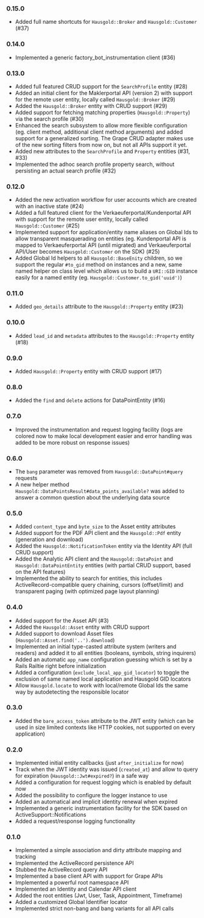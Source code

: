 ### 0.15.0

* Added full name shortcuts for `Hausgold::Broker` and
  `Hausgold::Customer` (#37)

### 0.14.0

* Implemented a generic factory_bot_instrumentation client (#36)

### 0.13.0

* Added full featured CRUD support for the `SearchProfile` entity (#28)
* Added an initial client for the Maklerportal API (version 2) with
  support for the remote user entity, locally called `Hausgold::Broker` (#29)
* Added the `Hausgold::Broker` entity with CRUD support (#29)
* Added support for fetching matching properties (`Hausgold::Property`)
  via the search profile (#30)
* Enhanced the search subsystem to allow more flexible configuration (eg.
  client method, additional client method arguments) and added support for a
  generalized sorting. The Grape CRUD adapter makes use of the new sorting
  filters from now on, but not all APIs support it yet.
* Added new attributes to the `SearchProfile` and `Property`
  entities (#31, #33)
* Implemented the adhoc search profile property search, without persisting
  an actual search profile (#32)

### 0.12.0

* Added the new activation workflow for user accounts which are created
  with an inactive state (#24)
* Added a full featured client for the Verkaeuferportal/Kundenportal API with
  support for the remote user entity, locally called `Hausgold::Customer` (#25)
* Implemented support for application/entity name aliases on Global Ids to
  allow transparent masquerading on entities (eg. Kundenportal API is mapped to
  Verkaeuferportal API (until migrated) and Verkaeuferportal API/User becomes
  `Hausgold::Customer` on the SDK) (#25)
* Added Global Id helpers to all `Hausgold::BaseEnity` children, so we support
  the regular `#to_gid` method on instances and a new, same named helper on
  class level which allows us to build a `URI::GID` instance easily for a named
  entity (eg. `Hausgold::Customer.to_gid('uuid')`)

### 0.11.0

* Added `geo_details` attribute to the `Hausgold::Property`
  entity (#23)

### 0.10.0

* Added `lead_id` and `metadata` attributes to the `Hausgold::Property`
  entity (#18)

### 0.9.0

* Added `Hausgold::Property` entity with CRUD support (#17)

### 0.8.0

* Added the `find` and `delete` actions for DataPointEntity (#16)

### 0.7.0

* Improved the instrumentation and request logging facility (logs are colored
  now to make local development easier and error handling was added to be more
  robust on response issues)

### 0.6.0

* The `bang` parameter was removed from `Hausgold::DataPoint#query` requests
* A new helper method `Hausgold::DataPointsResult#data_points_available?` was
  added to answer a common question about the underlying data source

### 0.5.0

* Added `content_type` and `byte_size` to the Asset entity attributes
* Added support for the PDF API client and the `Hausgold::Pdf` entity
  (generation and download)
* Added the `Hausgold::NotificationToken` entity via the Identity API
  (full CRUD support)
* Added the Analytic API client and the `Hausgold::DataPoint` and
  `Hausgold::DataPointEntity` entities (with partial CRUD support,
  based on the API features)
* Implemented the ability to search for entities, this includes
  ActiveRecord-compatible query chaining, cursors (offset/limit) and
  transparent paging (with optimized page layout planning)

### 0.4.0

* Added support for the Asset API (#3)
* Added the `Hausgold::Asset` entity with CRUD support
* Added support to download Asset files (`Hausgold::Asset.find('..').download`)
* Implemented an initial type-casted attribute system (writers and readers)
  and added it to all entities (booleans, symbols, string inquirers)
* Added an automatic `app_name` configuration guessing which is set by a Rails
  Railtie right before initialization
* Added a configuration (`exclude_local_app_gid_locator`) to toggle the
  exclusion of same named local application and Hausgold GID locators
* Allow `Hausgold.locate` to work with local/remote Global Ids the same way by
  autodetecting the responsible locator

### 0.3.0

* Added the `bare_access_token` attribute to the JWT entity (which can be
  used in size limited contexts like HTTP cookies, not supported on every
  application)

### 0.2.0

* Implemented initial entity callbacks (just `after_initialize` for now)
* Track when the JWT identity was issued (`created_at`)
  and allow to query for expiration (`Hausgold::Jwt#expired?`) in a safe way
* Added a configuration for request logging which is enabled by default now
* Added the possibility to configure the logger instance to use
* Added an automatical and implicit identity renewal when expired
* Implemented a generic instrumentation facility for the SDK
  based on ActiveSupport::Notifications
* Added a request/response logging functionality

### 0.1.0

* Implemented a simple association and dirty attribute mapping and tracking
* Implemented the ActiveRecord persistence API
* Stubbed the ActiveRecord query API
* Implemented a base client API with support for Grape APIs
* Implemented a powerful root namespace API
* Implemented an Identity and Calendar API client
* Added the root entities (Jwt, User, Task, Appointment, Timeframe)
* Added a customized Global Identifier locator
* Implemented strict non-bang and bang variants for all API calls
